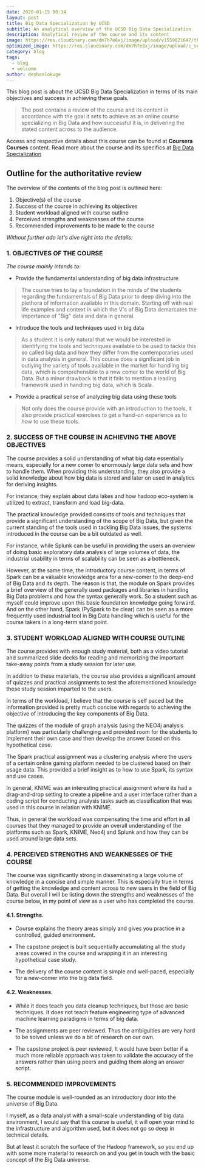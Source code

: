 ```yaml
---
date: 2020-01-15 00:14
layout: post
title: Big Data Specialization by UCSD
subtitle: An analytical overview of the UCSD Big Data Specialization
description: Analytical review of the course and its content
image: https://res.cloudinary.com/dm7h7e8xj/image/upload/v1559821647/theme2_ylcxxz.jpg
optimized_image: https://res.cloudinary.com/dm7h7e8xj/image/upload/c_scale,w_380/v1559821647/theme2_ylcxxz.jpg
category: blog
tags:
  - blog
  - welcome
author: deshanlokuge
---
```

This blog post is about the UCSD Big Data Specialization in terms of its main objectives and success in achieving these goals.

> The post contains a review of the course and its content in accordance with the goal it sets to achieve as an online course specializing in Big Data and how successful it    is, in delivering the stated content across to the audience.


Access and respective details about this course can be found at **Coursera Courses** content. Read more about the course and its specifics at [Big Data Specialization](https://www.coursera.org/specializations/big-data)

## Outline for the authoritative review

The overview of the contents of the blog post is outlined here:

1. Objective(s) of the course
2. Success of the course in achieving its objectives
3. Student workload aligned with course outline
4. Perceived strengths and weaknesses of the course
5. Recommended  improvements to be made to the course

_Without further ado let's dive right into the details:_

### 1. OBJECTIVES OF THE COURSE

_The course mainly intends to:_

* Provide the fundamental understanding of big data infrastructure

> The course tries to lay a foundation in the minds of the students regarding the fundamentals of Big Data prior to deep diving into the plethora of information available in this domain. Starting off with real life examples and context in which the V's of Big Data demarcates the importance of "Big" data and data in general.

* Introduce the tools and techniques used in big data

> As a student it is only natural that we would be interested in identifying the tools and techniques available to be used to tackle this so called big data and how they differ from the contemporaries used in data analysis in general.
This course does a significant job in outlying the variety of tools available in the market for handling big data, which is comprehensible to a new comer to the world of Big Data.
But a minor drawback is that it fails to mention a leading framework used in handling big data, which is Scala.

* Provide a practical sense of analyzing big data using these tools

> Not only does the course provide with an introduction to the tools, it also provide practical exercises to get a hand-on experience as to how to use these tools.


### 2. SUCCESS OF THE COURSE IN ACHIEVING THE ABOVE OBJECTIVES

The course provides a solid understanding of what big data essentially means, especially for a new comer to enormously large data sets and how to handle them. When providing this understanding, they also provide a solid knowledge about how big data is stored and later on used in analytics for deriving insights.

For instance, they explain about data lakes and how hadoop eco-system is utilized to extract, transform and load big-data.

The practical knowledge provided consists of tools and techniques that provide a significant understanding of the scope of Big Data, but given the current standing of the tools used in tackling Big Data issues, the systems introduced in the course can be a bit outdated as well.

For instance, while Splunk can be useful in providing the users an overview of doing basic exploratory data analysis of large volumes of data, the industrial usability in terms of scalability can be seen as a bottleneck.

However, at the same time, the introductory course content, in terms of Spark can be a valuable knowledge area for a new-comer to the deep-end of Big Data and its depth. The reason is that, the module on Spark provides a brief overview of the generally used packages and libraries in handling Big Data problems and how the syntax generally work. So a student such as myself could improve upon this basic foundation knowledge going forward. And on the other hand, Spark (PySpark to be clear) can be seen as a more frequently used industrial tool in Big Data handling which is useful for the course takers in a long-term stand point.


### 3. STUDENT WORKLOAD ALIGNED WITH COURSE OUTLINE

The course provides with enough study material, both as a video tutorial and summarized slide decks for reading and memorizing the important take-away points from a study session for later use.

In addition to these materials, the course also provides a significant amount of quizzes and practical assignments to test the aforementioned knowledge these study session imparted to the users.

In terms of the workload, I believe that the course is self paced but the information provided is pretty much concise with regards to achieving the objective of introducing the key components of Big Data.

The quizzes of the module of graph analysis (using the NEO4j analysis platform) was particularly challenging and provided room for the students to implement their own case and then develop the answer based on this hypothetical case.

The Spark practical assignment was a clustering analysis where the users of a certain online gaming platform needed to be clustered based on their usage data. This provided a brief insight as to how to use Spark, its syntax and use cases.

In general, KNIME was an interesting practical assignment where its had a drag-and-drop setting to create a pipeline and a user interface rather than a coding script for conducting analysis tasks such as classification that was used in this course in relation with KNIME.

Thus, in general the workload was compensating the time and effort in all courses that they managed to provide an overall understanding of the platforms such as Spark, KNIME, Neo4j and Splunk and how they can be used around large data sets.

### 4. PERCEIVED STRENGTHS AND WEAKNESSES OF THE COURSE

The course was significantly strong in disseminating a large volume of knowledge in a concise and simple manner. This is especially true in terms of getting the knowledge and content across to new users in the field of Big Data. But overall I will be listing down the strengths and weaknesses of the course below, in my point of view as a user who has completed the course.

#### 4.1. Strengths.

* Course explains the theory areas simply and gives you practice in a controlled, guided environment.

* The capstone project is built sequentially accumulating all the study areas covered in the course and   wrapping it in an interesting hypothetical case study.

* The delivery of the course content is simple and well-paced, especially for a new-comer into the big data field.


#### 4.2. Weaknesses.

* While it does teach you data cleanup techniques, but those are basic techniques. It does not teach feature engineering type of advanced machine learning paradigms in terms of big data.

* The assignments are peer reviewed. Thus the ambiguities are very hard to be solved unless we do a bit of research on our own.

* The capstone project is peer reviewed, It would have been better if a much more reliable approach was taken to validate the accuracy of the answers rather than using peers and guiding them along an answer script.


### 5. RECOMMENDED IMPROVEMENTS

The course module is well-rounded as an introductory door into the universe of Big Data.

I myself, as a data analyst with a small-scale understanding of big data environment, I would say that this course is useful, it will open your mind to the infrastructure and algorithm used, but it does not go so deep in technical details.

But at least it scratch the surface of the Hadoop framework, so you end up with some more material to research on and you get in touch with the basic concept of the Big Data universe.
